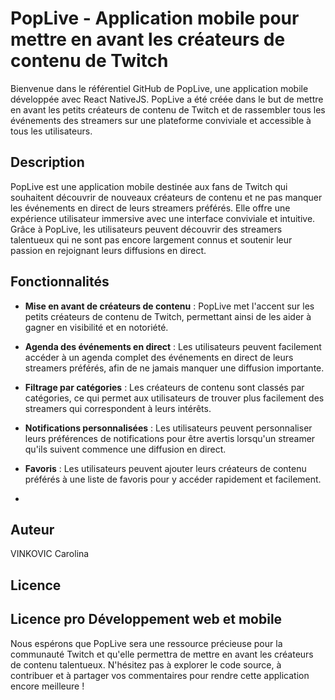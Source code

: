 # PopLive - Application mobile pour mettre en avant les créateurs de contenu de Twitch

Bienvenue dans le référentiel GitHub de PopLive, une application mobile développée avec React NativeJS. PopLive a été créée dans le but de mettre en avant les petits créateurs de contenu de Twitch et de rassembler tous les événements des streamers sur une plateforme conviviale et accessible à tous les utilisateurs.

## Description

PopLive est une application mobile destinée aux fans de Twitch qui souhaitent découvrir de nouveaux créateurs de contenu et ne pas manquer les événements en direct de leurs streamers préférés. Elle offre une expérience utilisateur immersive avec une interface conviviale et intuitive. Grâce à PopLive, les utilisateurs peuvent découvrir des streamers talentueux qui ne sont pas encore largement connus et soutenir leur passion en rejoignant leurs diffusions en direct.

## Fonctionnalités

- **Mise en avant de créateurs de contenu** : PopLive met l'accent sur les petits créateurs de contenu de Twitch, permettant ainsi de les aider à gagner en visibilité et en notoriété.

- **Agenda des événements en direct** : Les utilisateurs peuvent facilement accéder à un agenda complet des événements en direct de leurs streamers préférés, afin de ne jamais manquer une diffusion importante.

- **Filtrage par catégories** : Les créateurs de contenu sont classés par catégories, ce qui permet aux utilisateurs de trouver plus facilement des streamers qui correspondent à leurs intérêts.

- **Notifications personnalisées** : Les utilisateurs peuvent personnaliser leurs préférences de notifications pour être avertis lorsqu'un streamer qu'ils suivent commence une diffusion en direct.

- **Favoris** : Les utilisateurs peuvent ajouter leurs créateurs de contenu préférés à une liste de favoris pour y accéder rapidement et facilement.
- 
## Auteur

VINKOVIC Carolina

## Licence

Licence pro Développement web et mobile
---

Nous espérons que PopLive sera une ressource précieuse pour la communauté Twitch et qu'elle permettra de mettre en avant les créateurs de contenu talentueux. N'hésitez pas à explorer le code source, à contribuer et à partager vos commentaires pour rendre cette application encore meilleure !
